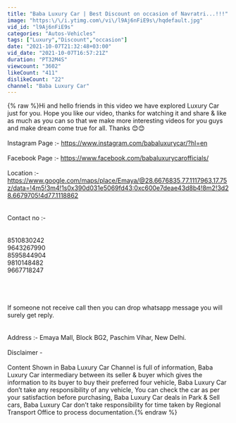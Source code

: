 ```yaml
---
title: "Baba Luxury Car | Best Discount on occasion of Navratri...!!!"
image: "https:\/\/i.ytimg.com\/vi\/l9Aj6nFiE9s\/hqdefault.jpg"
vid_id: "l9Aj6nFiE9s"
categories: "Autos-Vehicles"
tags: ["Luxury","Discount","occasion"]
date: "2021-10-07T21:32:48+03:00"
vid_date: "2021-10-07T16:57:21Z"
duration: "PT32M4S"
viewcount: "3602"
likeCount: "411"
dislikeCount: "22"
channel: "Baba Luxury Car"
---
```

{% raw %}Hi and hello friends in this video we have explored Luxury Car just for you. Hope you like our video, thanks for watching it and share &amp; like as much as you can so that we make more interesting videos for you guys and make dream come true for all. Thanks 😊😊<br /><br /> Instagram Page :- <a rel="nofollow" target="blank" href="https://www.instagram.com/babaluxurycar/?hl=en">https://www.instagram.com/babaluxurycar/?hl=en</a><br /><br />Facebook Page :- <a rel="nofollow" target="blank" href="https://www.facebook.com/babaluxurycarofficials/">https://www.facebook.com/babaluxurycarofficials/</a><br /><br />Location :- <a rel="nofollow" target="blank" href="https://www.google.com/maps/place/Emaya/@28.6676835,77.1117963,17.75z/data=!4m5!3m4!1s0x390d031e5069fd43:0xc600e7deae43d8b4!8m2!3d28.6679705!4d77.1118862">https://www.google.com/maps/place/Emaya/@28.6676835,77.1117963,17.75z/data=!4m5!3m4!1s0x390d031e5069fd43:0xc600e7deae43d8b4!8m2!3d28.6679705!4d77.1118862</a><br /><br /><br />Contact no :- <br /><br /><br />8510830242<br />9643267990<br />8595844904<br />9810148482<br />9667718247<br />  <br /><br /><br /><br />If someone not receive call then you can drop whatsapp message you will surely get reply.<br /><br /><br /> Address :- Emaya Mall, Block BG2, Paschim Vihar, New Delhi.<br /><br />Disclaimer -<br /><br />Content Shown in Baba Luxury Car Channel is full of information, Baba Luxury Car intermediary between its seller &amp; buyer which gives the information to its buyer to buy their preferred four vehicle, Baba Luxury Car don’t take any responsibility of any vehicle, You can check the car as per your satisfaction before purchasing, Baba Luxury Car deals in Park &amp; Sell cars, Baba Luxury Car don’t take responsibility for time taken by Regional Transport Office to process documentation.{% endraw %}
